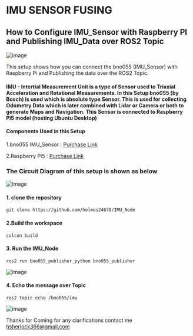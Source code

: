 
# IMU SENSOR FUSING 
## How to Configure IMU_Sensor with Raspberry PI and Publishing IMU_Data over ROS2 Topic
![image](https://github.com/user-attachments/assets/9fa92e8f-5f5f-4b69-a82b-b7a977260d71)



This setup shows how you can connect the bno055 (IMU_Sensor) with Raspberry Pi and Publishing the data over the ROS2 Topic.
#### IMU - Intertial Measurement Unit is a type of Sensor used to Triaxial Acceleration and Rotational Measurements. In this Setup bno055 (by Bosch) is used which is absolute type Sensor. This is used for collecting Odometry Data which is later combined with Lidar or Camera or both to generate Maps and Navigation. This Sensor is connected to Raspberry Pi5 model (hosting Ubuntu Desktop)

#### Components Used in this Setup
1.bno055 IMU_Sensor : [Purchase Link](https://thinkrobotics.com/products/9-dof-absolute-orientation-bno055-sensor?variant=40115292405846&country=IN&currency=INR&utm_medium=product_sync&utm_source=google&utm_content=sag_organic&utm_campaign=sag_organic&utm_source=googleads&utm_medium=cpc&gad_source=1&gclid=CjwKCAiA34S7BhAtEiwACZzv4T9hiuFVUXhk3RKVSjYI5AnG5UfELxI5eGd4oA_c2BmAvBLoU2u8mRoC6gEQAvD_BwE)

2.Raspberry Pi5 : [Purchase Link](https://robu.in/product/raspberry-pi-5-model-8gb/?gad_source=1&gclid=CjwKCAiA34S7BhAtEiwACZzv4Te7ZsV72q4ZIZ2xwZzbUdkEw_dp_BJ75tgewU_Puo9fhUbit706HhoC-2MQAvD_BwE)

### The Circuit Diagram of this setup is shown as below
![image](https://github.com/user-attachments/assets/effbd9d6-7d74-41f7-bae4-6a3d9a2090ec)

#### 1. clone the repository
```
git clone https://github.com/holmes24678/IMU_Node
```
#### 2.Build the workspace
```
colcon build 
```
#### 3. Run the IMU_Node
```
ros2 run bno055_publisher_python bno055_publisher
```
![image](https://github.com/user-attachments/assets/20aecc18-76ca-49a7-aca8-ac56c239bc95)

#### 4. Echo the message over Topic
```
ros2 topic echo /bno055/imu
```
![image](https://github.com/user-attachments/assets/1898a918-5dba-4fc5-a529-e2e6999f9de6)


Thanks for Coming for any clarifications contact me hsherlock366@gmail.com

